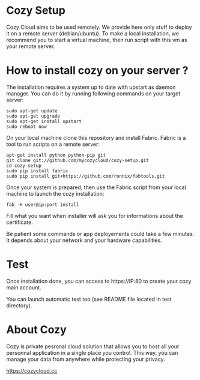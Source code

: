# Cozy Setup

Cozy Cloud aims to be used remotely. We provide here only stuff to deploy
it on a remote server (debian/ubuntu). 
To make a local installation, we recommend you to start a
virtual machine, then run script with this vm as your remote server.

# How to install cozy on your server ?

The installation requires a system up to date with upstart as daemon manager.
You can do it by running following commands on your target server:

    sudo apt-get update  
    sudo apt-get upgrade  
    sudo apt-get install upstart  
    sudo reboot now  

On your local machine clone this repository and install Fabric. Fabric is a tool to run scripts on a 
remote server:

    apt-get install python python-pip git
    git clone git://github.com/mycozycloud/cozy-setup.git
    cd cozy-setup
    sudo pip install fabric 
    sudo pip install git+https://github.com/ronnix/fabtools.git

Once your system is prepared, then use the Fabric script from your local
machine to launch the cozy installation:

    fab -H user@ip:port install

Fill what you want when installer will ask you for informations about the
certificate. 

Be patient some commands or app deployements could take a few minutes. It 
depends about your network and your hardware capabilities.

# Test 

Once installation done, you can access to https://IP:80 to create your cozy
main account.

You can launch automatic test too (see README file located in test directory).

# About Cozy

Cozy is private pesronal cloud solution that allows you to host all your 
personnal application in a single place you control. 
This way, you can manage your data from anywhere while protecting your privacy.

https://cozycloud.cc

